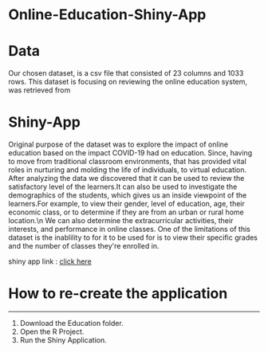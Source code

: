 # Online-Education-Shiny-App
# Data
Our chosen dataset, is a csv file that consisted of 23 columns and 1033 rows. This dataset is focusing on reviewing the online education system, was retrieved from
# Shiny-App
Original purpose of the dataset was to explore the impact of online education based on the impact COVID-19 had on education. Since, having to move from traditional classroom environments, that has provided vital roles in nurturing and molding the life of individuals, to virtual education. After analyzing the data we discovered that it can be used to review the satisfactory level of the learners.It can also be used to investigate the demographics of the students, which gives us an inside viewpoint of the learners.For example, to view their gender, level of education, age, their economic class, or to determine if they are from an urban or rural home location.\n
We can also determine the extracurricular activities, their interests, and performance in online classes. One of the limitations of this dataset is the inablility to for it to be used for is to view their specific grades and the number of classes they're enrolled in.

shiny app link : [click here](https://s8q0d2-warsame-jama.shinyapps.io/Shiny-App/)



# How to re-create the application
<hr>
<ol>
  <li>  Download the Education folder.
  <li>  Open the R Project.
  <li>  Run the Shiny Application.
    
<ol>


